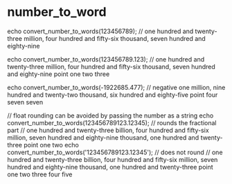 number_to_word
==============
echo convert_number_to_words(123456789);
// one hundred and twenty-three million, four hundred and fifty-six thousand, seven hundred and eighty-nine

echo convert_number_to_words(123456789.123);
// one hundred and twenty-three million, four hundred and fifty-six thousand, seven hundred and eighty-nine point one two three

echo convert_number_to_words(-1922685.477);
// negative one million, nine hundred and twenty-two thousand, six hundred and eighty-five point four seven seven

// float rounding can be avoided by passing the number as a string
echo convert_number_to_words(123456789123.12345); // rounds the fractional part
// one hundred and twenty-three billion, four hundred and fifty-six million, seven hundred and eighty-nine thousand, one hundred and twenty-three point one two
echo convert_number_to_words('123456789123.12345'); // does not round
// one hundred and twenty-three billion, four hundred and fifty-six million, seven hundred and eighty-nine thousand, one hundred and twenty-three point one two three four five
